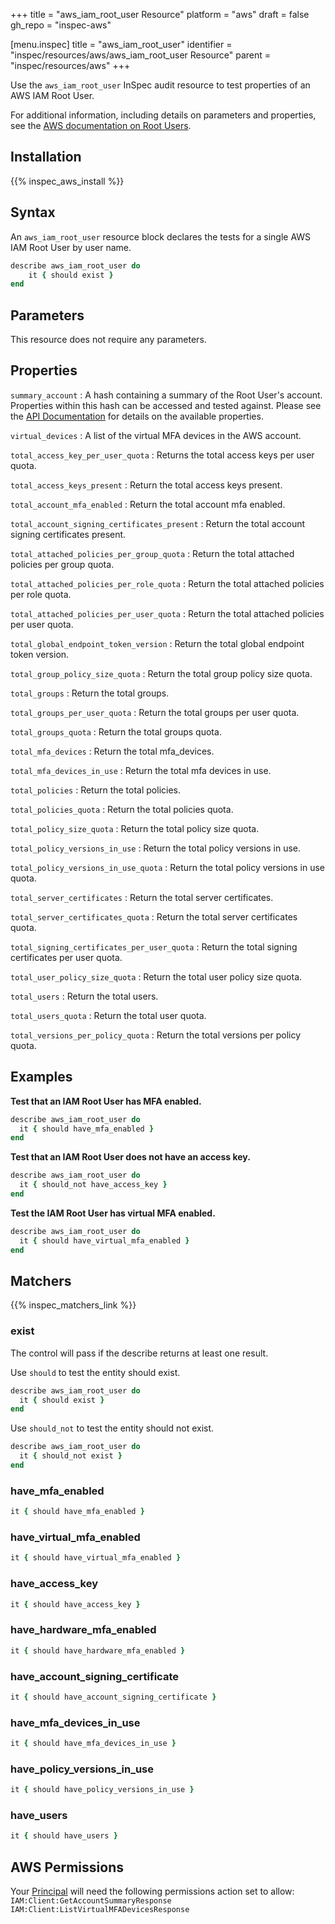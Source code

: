 +++
title = "aws_iam_root_user Resource"
platform = "aws"
draft = false
gh_repo = "inspec-aws"

[menu.inspec]
title = "aws_iam_root_user"
identifier = "inspec/resources/aws/aws_iam_root_user Resource"
parent = "inspec/resources/aws"
+++

Use the `aws_iam_root_user` InSpec audit resource to test properties of an AWS IAM Root User.

For additional information, including details on parameters and properties, see the [AWS documentation on Root Users](https://docs.aws.amazon.com/IAM/latest/UserGuide/id_root-user.html).

## Installation

{{% inspec_aws_install %}}

## Syntax

An `aws_iam_root_user` resource block declares the tests for a single AWS IAM Root User by user name.

```ruby
describe aws_iam_root_user do
    it { should exist }
end
```

## Parameters

This resource does not require any parameters.

## Properties

`summary_account`
: A hash containing a summary of the Root User's account. Properties within this hash can be accessed and tested against. Please see the [API Documentation](https://docs.aws.amazon.com/IAM/latest/APIReference/API_GetAccountSummary.html) for details on the available properties.

`virtual_devices`
: A list of the virtual MFA devices in the AWS account.

`total_access_key_per_user_quota`
: Returns the total access keys per user quota.

`total_access_keys_present`
: Return the total access keys present.

`total_account_mfa_enabled`
: Return the total account mfa enabled.

`total_account_signing_certificates_present`
: Return the total account signing certificates present.

`total_attached_policies_per_group_quota`
: Return the total attached policies per group quota.

`total_attached_policies_per_role_quota`
: Return the total attached policies per role quota.

`total_attached_policies_per_user_quota`
: Return the total attached policies per user quota.

`total_global_endpoint_token_version`
: Return the total global endpoint token version.

`total_group_policy_size_quota`
: Return the total group policy size quota.

`total_groups`
: Return the total groups.

`total_groups_per_user_quota`
: Return the total groups per user quota.

`total_groups_quota`
: Return the total groups quota.

`total_mfa_devices`
: Return the total mfa_devices.

`total_mfa_devices_in_use`
: Return the total mfa devices in use.

`total_policies`
: Return the total policies.

`total_policies_quota`
: Return the total policies quota.

`total_policy_size_quota`
: Return the total policy size quota.

`total_policy_versions_in_use`
: Return the total policy versions in use.

`total_policy_versions_in_use_quota`
: Return the total policy versions in use quota.

`total_server_certificates`
: Return the total server certificates.

`total_server_certificates_quota`
: Return the total server certificates quota.

`total_signing_certificates_per_user_quota`
: Return the total signing certificates per user quota.

`total_user_policy_size_quota`
: Return the total user policy size quota.

`total_users`
: Return the total users.

`total_users_quota`
: Return the total user quota.

`total_versions_per_policy_quota`
: Return the total versions per policy quota.

## Examples

**Test that an IAM Root User has MFA enabled.**

```ruby
describe aws_iam_root_user do
  it { should have_mfa_enabled }
end
```

**Test that an IAM Root User does not have an access key.**

```ruby
describe aws_iam_root_user do
  it { should_not have_access_key }
end
```

**Test the IAM Root User has virtual MFA enabled.**

```ruby
describe aws_iam_root_user do
  it { should have_virtual_mfa_enabled }
end
```

## Matchers

{{% inspec_matchers_link %}}

### exist

The control will pass if the describe returns at least one result.

Use `should` to test the entity should exist.

```ruby
describe aws_iam_root_user do
  it { should exist }
end
```

Use `should_not` to test the entity should not exist.

```ruby
describe aws_iam_root_user do
  it { should_not exist }
end
```

### have_mfa_enabled

```ruby
it { should have_mfa_enabled }    
```

### have_virtual_mfa_enabled

```ruby
it { should have_virtual_mfa_enabled }
```

### have_access_key

```ruby
it { should have_access_key }
```

### have_hardware_mfa_enabled

```ruby
it { should have_hardware_mfa_enabled }    
```

### have_account_signing_certificate

```ruby
it { should have_account_signing_certificate }    
```

### have_mfa_devices_in_use

```ruby
it { should have_mfa_devices_in_use }    
```

### have_policy_versions_in_use

```ruby
it { should have_policy_versions_in_use }    
```

### have_users

```ruby
it { should have_users }    
```


## AWS Permissions

Your [Principal](https://docs.aws.amazon.com/IAM/latest/UserGuide/intro-structure.html#intro-structure-principal) will need the following permissions action set to allow: 
`IAM:Client:GetAccountSummaryResponse` 
`IAM:Client:ListVirtualMFADevicesResponse` 
